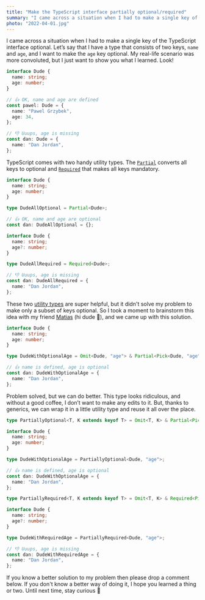 ```yaml
---
title: "Make the TypeScript interface partially optional/required"
summary: "I came across a situation when I had to make a single key of the TypeScript interface optional. My friend and I came up with this solution, and we hope you will find it helpful."
photo: "2022-04-01.jpg"
---
```


I came across a situation when I had to make a single key of the TypeScript interface optional. Let’s say that I have a type that consists of two keys, `name` and `age`, and I want to make the `age` key optional. My real-life scenario was more convoluted, but I just want to show you what I learned. Look!

```ts
interface Dude {
  name: string;
  age: number;
}

// 👍 OK, name and age are defined
const pawel: Dude = {
  name: "Pawel Grzybek",
  age: 34,
};

// 👎 Uuups, age is missing
const dan: Dude = {
  name: "Dan Jordan",
};
```

TypeScript comes with two handy utility types. The [`Partial`](https://www.typescriptlang.org/docs/handbook/utility-types.html#partialtype) converts all keys to optional and [`Required`](https://www.typescriptlang.org/docs/handbook/utility-types.html#requiredtype) that makes all keys mandatory.

```ts {hl_lines=[6]}
interface Dude {
  name: string;
  age: number;
}

type DudeAllOptional = Partial<Dude>;

// 👍 OK, name and age are optional
const dan: DudeAllOptional = {};
```

```ts {hl_lines=[6]}
interface Dude {
  name: string;
  age?: number;
}

type DudeAllRequired = Required<Dude>;

// 👎 Uuups, age is missing
const dan: DudeAllRequired = {
  name: "Dan Jordan",
};
```

These two [utility types](https://www.typescriptlang.org/docs/handbook/utility-types.html) are super helpful, but it didn't solve my problem to make only a subset of keys optional. So I took a moment to brainstorm this idea with my friend [Matias](https://twitter.com/amatiasq) (hi dude 👋), and we came up with this solution.

```ts {hl_lines=[6]}
interface Dude {
  name: string;
  age: number;
}

type DudeWithOptionalAge = Omit<Dude, "age"> & Partial<Pick<Dude, "age">>;

// 👍 name is defined, age is optional
const dan: DudeWithOptionalAge = {
  name: "Dan Jordan",
};
```

Problem solved, but we can do better. This type looks ridiculous, and without a good coffee, I don’t want to make any edits to it. But, thanks to generics, we can wrap it in a little utility type and reuse it all over the place.

```ts {hl_lines=[1, 8]}
type PartiallyOptional<T, K extends keyof T> = Omit<T, K> & Partial<Pick<T, K>>;

interface Dude {
  name: string;
  age: number;
}

type DudeWithOptionalAge = PartiallyOptional<Dude, "age">;

// 👍 name is defined, age is optional
const dan: DudeWithOptionalAge = {
  name: "Dan Jordan",
};
```

```ts {hl_lines=[1, 8]}
type PartiallyRequired<T, K extends keyof T> = Omit<T, K> & Required<Pick<T, K>>;

interface Dude {
  name: string;
  age?: number;
}

type DudeWithRequiredAge = PartiallyRequired<Dude, "age">;

// 👎 Uuups, age is missing
const dan: DudeWithRequiredAge = {
  name: "Dan Jordan",
};
```

If you know a better solution to my problem then please drop a comment below. If you don't know a better way of doing it, I hope you learned a thing or two. Until next time, stay curious 🤩

